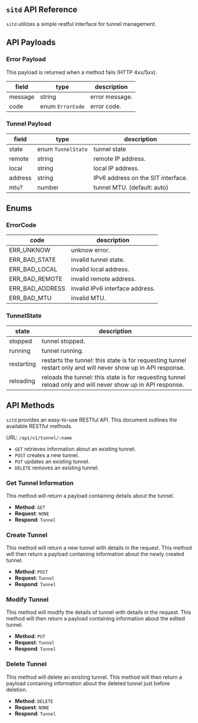 `sitd` API Reference
---

`sitd` utilizes a simple restful interface for tunnel management.

## API Payloads

### Error Payload

This payload is returned when a method fails (HTTP 4xx/5xx).

field|type|description
--|--|--
message|string|error message.
code|enum `ErrorCode`|error code.

### Tunnel Payload

field|type|description
--|--|--
state|enum `TunnelState`|tunnel state
remote|string|remote IP address.
local|string|local IP address.
address|string|IPv6 address on the SIT interface.
mtu?|number|tunnel MTU. (default: auto)

## Enums

### ErrorCode

code|description
--|--
ERR_UNKNOW|unknow error.
ERR_BAD_STATE|invalid tunnel state.
ERR_BAD_LOCAL|invalid local address.
ERR_BAD_REMOTE|invalid remote address.
ERR_BAD_ADDRESS|invalid IPv6 interface address.
ERR_BAD_MTU|invalid MTU.

### TunnelState

state|description
--|--
stopped|tunnel stopped.
running|tunnel running.
restarting|restarts the tunnel: this state is for requesting tunnel restart only and will never show up in API response. 
reloading|reloads the tunnel: this state is for requesting tunnel reload only and will never show up in API response. 




## API Methods

`sitd` provides an easy-to-use RESTful API. This document outlines the available RESTful methods. 

URL: `/api/v1/tunnel/:name`

- `GET` retrieves information about an existing tunnel.
- `POST` creates a new tunnel.
- `PUT` updates an existing tunnel.
- `DELETE` removes an existing tunnel.

### Get Tunnel Information

This method will return a payload containing details about the tunnel.

- __Method__: `GET`
- __Request__: `NONE`
- __Respond__: `Tunnel`

### Create Tunnel

This method will return a new tunnel with details in the request. This method will then return a payload containing information about the newly created tunnel.

- __Method__: `POST`
- __Request__: `Tunnel`
- __Respond__: `Tunnel`

### Modify Tunnel

This method will modify the details of tunnel with details in the request. This method will then return a payload containing information about the edited tunnel.

- __Method__: `PUT`
- __Request__: `Tunnel`
- __Respond__: `Tunnel`

### Delete Tunnel

This method will delete an existing tunnel. This method will then return a payload containing information about the deleted tunnel just before deletion.

- __Method__: `DELETE`
- __Request__: `NONE`
- __Respond__: `Tunnel`